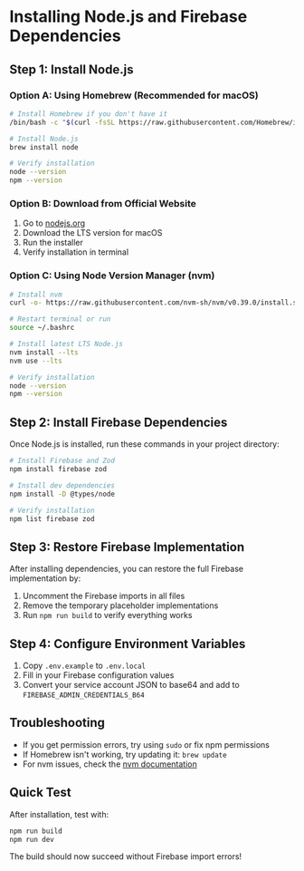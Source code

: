 # Installing Node.js and Firebase Dependencies

## Step 1: Install Node.js

### Option A: Using Homebrew (Recommended for macOS)
```bash
# Install Homebrew if you don't have it
/bin/bash -c "$(curl -fsSL https://raw.githubusercontent.com/Homebrew/install/HEAD/install.sh)"

# Install Node.js
brew install node

# Verify installation
node --version
npm --version
```

### Option B: Download from Official Website
1. Go to [nodejs.org](https://nodejs.org/)
2. Download the LTS version for macOS
3. Run the installer
4. Verify installation in terminal

### Option C: Using Node Version Manager (nvm)
```bash
# Install nvm
curl -o- https://raw.githubusercontent.com/nvm-sh/nvm/v0.39.0/install.sh | bash

# Restart terminal or run
source ~/.bashrc

# Install latest LTS Node.js
nvm install --lts
nvm use --lts

# Verify installation
node --version
npm --version
```

## Step 2: Install Firebase Dependencies

Once Node.js is installed, run these commands in your project directory:

```bash
# Install Firebase and Zod
npm install firebase zod

# Install dev dependencies
npm install -D @types/node

# Verify installation
npm list firebase zod
```

## Step 3: Restore Firebase Implementation

After installing dependencies, you can restore the full Firebase implementation by:

1. Uncomment the Firebase imports in all files
2. Remove the temporary placeholder implementations
3. Run `npm run build` to verify everything works

## Step 4: Configure Environment Variables

1. Copy `.env.example` to `.env.local`
2. Fill in your Firebase configuration values
3. Convert your service account JSON to base64 and add to `FIREBASE_ADMIN_CREDENTIALS_B64`

## Troubleshooting

- If you get permission errors, try using `sudo` or fix npm permissions
- If Homebrew isn't working, try updating it: `brew update`
- For nvm issues, check the [nvm documentation](https://github.com/nvm-sh/nvm)

## Quick Test

After installation, test with:
```bash
npm run build
npm run dev
```

The build should now succeed without Firebase import errors!
